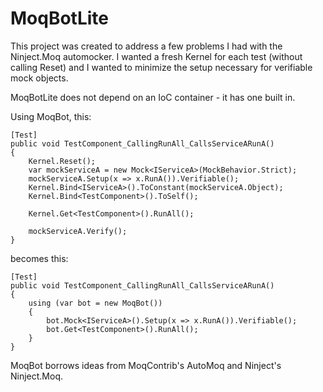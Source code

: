 # MoqBotLite

This project was created to address a few problems I had with the Ninject.Moq automocker. I wanted a fresh Kernel for each test (without calling Reset) and I wanted to minimize the setup necessary for verifiable mock objects.

MoqBotLite does not depend on an IoC container - it has one built in.

Using MoqBot, this:

    [Test]
    public void TestComponent_CallingRunAll_CallsServiceARunA()
    {
        Kernel.Reset();
        var mockServiceA = new Mock<IServiceA>(MockBehavior.Strict);
        mockServiceA.Setup(x => x.RunA()).Verifiable();
        Kernel.Bind<IServiceA>().ToConstant(mockServiceA.Object);
        Kernel.Bind<TestComponent>().ToSelf();

        Kernel.Get<TestComponent>().RunAll();

        mockServiceA.Verify();
    }

becomes this:

    [Test]
    public void TestComponent_CallingRunAll_CallsServiceARunA()
    {
        using (var bot = new MoqBot())
        {
            bot.Mock<IServiceA>().Setup(x => x.RunA()).Verifiable();
            bot.Get<TestComponent>().RunAll();
        }
    }

MoqBot borrows ideas from MoqContrib's AutoMoq and Ninject's Ninject.Moq.
